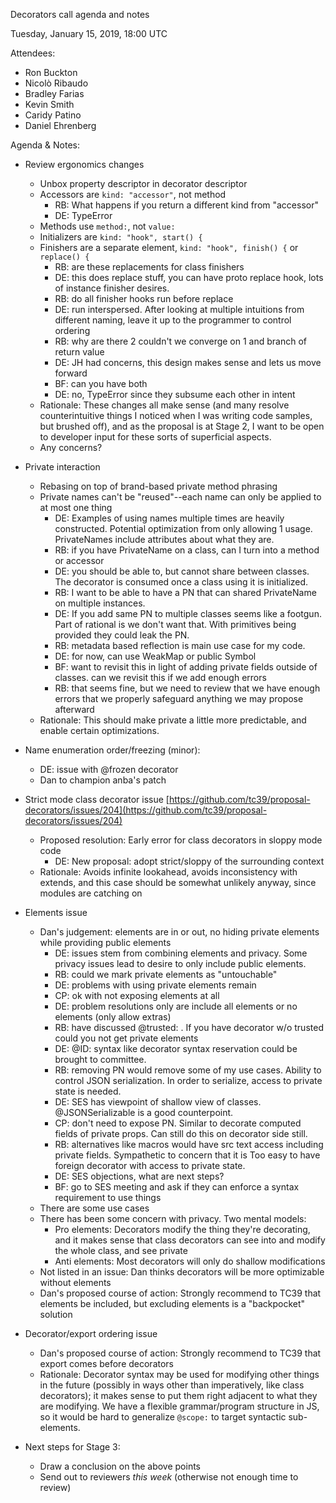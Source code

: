 Decorators call agenda and notes

Tuesday, January 15, 2019, 18:00 UTC

Attendees:

* Ron Buckton
* Nicolò Ribaudo
* Bradley Farias
* Kevin Smith
* Caridy Patino
* Daniel Ehrenberg

Agenda & Notes:

* Review ergonomics changes
    * Unbox property descriptor in decorator descriptor
    * Accessors are `kind: "accessor"`, not method
        * RB: What happens if you return a different kind from "accessor"
        * DE: TypeError
    * Methods use `method:`, not `value:`
    * Initializers are `kind: "hook", start() {`
    * Finishers are a separate element, `kind: "hook", finish() {` or `replace() {`
        * RB: are these replacements for class finishers
        * DE: this does replace stuff, you can have proto replace hook, lots of instance finisher desires.
        * RB: do all finisher hooks run before replace
        * DE: run interspersed. After looking at multiple intuitions from different naming, leave it up to the programmer to control ordering
        * RB: why are there 2 couldn't we converge on 1 and branch of return value
        * DE: JH had concerns, this design makes sense and lets us move forward
        * BF: can you have both
        * DE: no, TypeError since they subsume each other in intent
    * Rationale: These changes all make sense (and many resolve counterintuitive things I noticed when I was writing code samples, but brushed off), and as the proposal is at Stage 2, I want to be open to developer input for these sorts of superficial aspects.
    * Any concerns?
* Private interaction
    * Rebasing on top of brand-based private method phrasing
    * Private names can't be "reused"--each name can only be applied to at most one thing
        * DE: Examples of using names multiple times are heavily constructed. Potential optimization from only allowing 1 usage. PrivateNames include attributes about what they are.
        * RB: if you have PrivateName on a class, can I turn into a method or accessor
        * DE: you should be able to, but cannot share between classes. The decorator is consumed once a class using it is initialized.
        * RB: I want to be able to have a PN that can shared PrivateName on multiple instances.
        * DE: If you add same PN to multiple classes seems like a footgun. Part of rational is we don't want that. With primitives being provided they could leak the PN.
        * RB: metadata based reflection is main use case for my code.
        * DE: for now, can use WeakMap or public Symbol
        * BF: want to revisit this in light of adding private fields outside of classes. can we revisit this if we add enough errors
        * RB: that seems fine, but we need to review that we have enough errors that we properly safeguard anything we may propose afterward
    * Rationale: This should make private a little more predictable, and enable certain optimizations.
* Name enumeration order/freezing (minor):
    * DE: issue with @frozen decorator
    * Dan to champion anba's patch
* Strict mode class decorator issue [https://github.com/tc39/proposal-decorators/issues/204](https://github.com/tc39/proposal-decorators/issues/204)
    * Proposed resolution: Early error for class decorators in sloppy mode code
        * DE: New proposal: adopt strict/sloppy of the surrounding context
    * Rationale: Avoids infinite lookahead, avoids inconsistency with extends, and this case should be somewhat unlikely anyway, since modules are catching on
* Elements issue
    * Dan's judgement: elements are in or out, no hiding private elements while providing public elements
        * DE: issues stem from combining elements and privacy. Some privacy issues lead to desire to only include public elements.
        * RB: could we mark private elements as "untouchable"
        * DE: problems with using private elements remain
        * CP: ok with not exposing elements at all
        * DE: problem resolutions only are include all elements or no elements (only allow extras)
        * RB: have discussed @trusted: . If you have decorator w/o trusted could you not get private elements
        * DE: @ID: syntax like decorator syntax reservation could be brought to committee.
        * RB: removing PN would remove some of my use cases. Ability to control JSON serialization. In order to serialize, access to private state is needed.
        * DE: SES has viewpoint of shallow view of classes. @JSONSerializable is a good counterpoint.
        * CP: don't need to expose PN. Similar to decorate computed fields of private props. Can still do this on decorator side still.
        * RB: alternatives like macros would have src text access including private fields. Sympathetic to concern that it is Too easy to have foreign decorator with access to private state.
        * DE: SES objections, what are next steps?
        * BF: go to SES meeting and ask if they can enforce a syntax requirement to use things
    * There are some use cases 
    * There has been some concern with privacy. Two mental models:
        * Pro elements: Decorators modify the thing they're decorating, and it makes sense that class decorators can see into and modify the whole class, and see private
        * Anti elements: Most decorators will only do shallow modifications
    * Not listed in an issue: Dan thinks decorators will be more optimizable without elements
    * Dan's proposed course of action: Strongly recommend to TC39 that elements be included, but excluding elements is a "backpocket" solution

* Decorator/export ordering issue
    * Dan's proposed course of action: Strongly recommend to TC39 that export comes before decorators
    * Rationale: Decorator syntax may be used for modifying other things in the future (possibly in ways other than imperatively, like class decorators); it makes sense to put them right adjacent to what they are modifying. We have a flexible grammar/program structure in JS, so it would be hard to generalize `@scope:` to target syntactic sub-elements. 
* Next steps for Stage 3:
    * Draw a conclusion on the above points
    * Send out to reviewers *this week* (otherwise not enough time to review)
